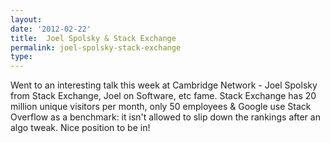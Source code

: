 ```yaml
---
layout: 
date: '2012-02-22'
title:  Joel Spolsky & Stack Exchange
permalink: joel-spolsky-stack-exchange
type: 
---
```


<p><span style="">Went to an interesting talk this week at Cambridge Network - Joel Spolsky from Stack Exchange, Joel on Software, etc fame. Stack Exchange has 20 million unique visitors per month, only 50 employees &amp; Google use Stack Overflow as a benchmark: it isn't allowed to slip down the rankings after an algo tweak. Nice position to be in!</span></p>
  
